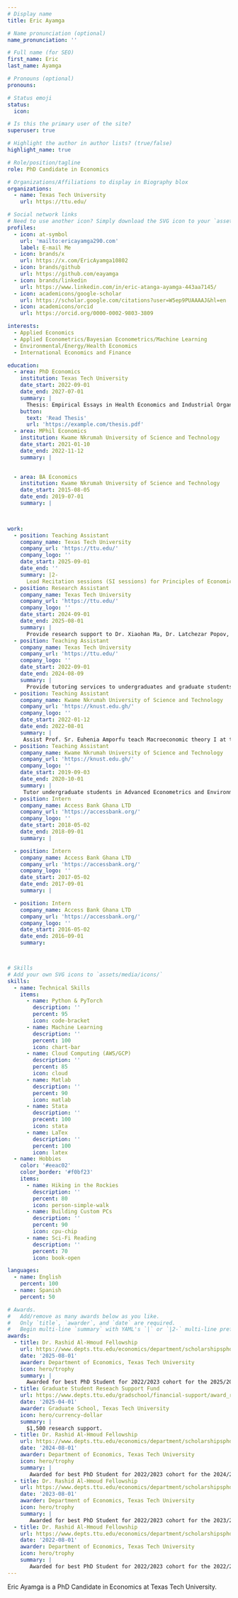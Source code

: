 ```yaml
---
# Display name
title: Eric Ayamga

# Name pronunciation (optional)
name_pronunciation: ''

# Full name (for SEO)
first_name: Eric
last_name: Ayamga

# Pronouns (optional)
pronouns: 

# Status emoji
status:
  icon: 

# Is this the primary user of the site?
superuser: true

# Highlight the author in author lists? (true/false)
highlight_name: true

# Role/position/tagline
role: PhD Candidate in Economics

# Organizations/Affiliations to display in Biography blox
organizations:
  - name: Texas Tech University
    url: https://ttu.edu/

# Social network links
# Need to use another icon? Simply download the SVG icon to your `assets/media/icons/` folder.
profiles:
  - icon: at-symbol
    url: 'mailto:ericayamga290.com'
    label: E-mail Me
  - icon: brands/x
    url: https://x.com/EricAyamga10802
  - icon: brands/github
    url: https://github.com/eayamga
  - icon: brands/linkedin
    url: https://www.linkedin.com/in/eric-atanga-ayamga-443aa7145/
  - icon: academicons/google-scholar
    url: https://scholar.google.com/citations?user=W5ep9PUAAAAJ&hl=en
  - icon: academicons/orcid
    url: https://orcid.org/0000-0002-9803-3809

interests:
  - Applied Economics
  - Applied Econometrics/Bayesian Econometrics/Machine Learning
  - Environmental/Energy/Health Economics
  - International Economics and Finance

education:
  - area: PhD Economics
    institution: Texas Tech University
    date_start: 2022-09-01
    date_end: 2027-07-01
    summary: |
      Thesis: Empirical Essays in Health Economics and Industrial Organization.
    button:
      text: 'Read Thesis'
      url: 'https://example.com/thesis.pdf'
  - area: MPhil Economics
    institution: Kwame Nkrumah University of Science and Technology
    date_start: 2021-01-10
    date_end: 2022-11-12
    summary: |
      

  - area: BA Economics
    institution: Kwame Nkrumah University of Science and Technology
    date_start: 2015-08-05
    date_end: 2019-07-01
    summary: |
      


work:
  - position: Teaching Assistant
    company_name: Texas Tech University
    company_url: 'https://ttu.edu/'
    company_logo: ''
    date_start: 2025-09-01
    date_end: ''
    summary: |2-
      Lead Recitation sessions (SI sessions) for Principles of Economics, Assign homeworks, midterms, and exams.
  - position: Research Assistant
    company_name: Texas Tech University
    company_url: 'https://ttu.edu/'
    company_logo: ''
    date_start: 2024-09-01
    date_end: 2025-08-01
    summary: |
      Provide research support to Dr. Xiaohan Ma, Dr. Latchezar Popov, and Dr. Frank Cierliero.
  - position: Teaching Assistant
    company_name: Texas Tech University
    company_url: 'https://ttu.edu/'
    company_logo: ''
    date_start: 2022-09-01
    date_end: 2024-08-09
    summary: |
      Provide tutoring services to undergraduates and graduate students in Macroeconomics I, Game theory, and Macroeconomics I
  - position: Teaching Assistant
    company_name: Kwame Nkrumah University of Science and Technology
    company_url: 'https://knust.edu.gh/'
    company_logo: ''
    date_start: 2022-01-12
    date_end: 2022-08-01
    summary: |
     Assist Prof. Sr. Euhenia Amporfu teach Macroeconomic theory I at the graduate level
  - position: Teaching Assistant
    company_name: Kwame Nkrumah University of Science and Technology
    company_url: 'https://knust.edu.gh/'
    company_logo: ''
    date_start: 2019-09-03
    date_end: 2020-10-01
    summary: |
     Tutor undergraduate students in Advanced Econometrics and Environmental and Resource Economics
  - position: Intern
    company_name: Access Bank Ghana LTD
    company_url: 'https://accessbank.org/'
    company_logo: ''
    date_start: 2018-05-02
    date_end: 2018-09-01
    summary: |

  - position: Intern
    company_name: Access Bank Ghana LTD
    company_url: 'https://accessbank.org/'
    company_logo: ''
    date_start: 2017-05-02
    date_end: 2017-09-01
    summary: |

  - position: Intern
    company_name: Access Bank Ghana LTD
    company_url: 'https://accessbank.org/'
    company_logo: ''
    date_start: 2016-05-02
    date_end: 2016-09-01
    summary: 



# Skills
# Add your own SVG icons to `assets/media/icons/`
skills:
  - name: Technical Skills
    items:
      - name: Python & PyTorch
        description: ''
        percent: 95
        icon: code-bracket
      - name: Machine Learning
        description: ''
        percent: 100
        icon: chart-bar
      - name: Cloud Computing (AWS/GCP)
        description: ''
        percent: 85
        icon: cloud
      - name: Matlab
        description: ''
        percent: 90
        icon: matlab
      - name: Stata
        description: ''
        precent: 100
        icon: stata
      - name: LaTex
        description: ''
        percent: 100
        icon: latex
  - name: Hobbies
    color: '#eeac02'
    color_border: '#f0bf23'
    items:
      - name: Hiking in the Rockies
        description: ''
        percent: 80
        icon: person-simple-walk
      - name: Building Custom PCs
        description: ''
        percent: 90
        icon: cpu-chip
      - name: Sci-Fi Reading
        description: ''
        percent: 70
        icon: book-open

languages:
  - name: English
    percent: 100
  - name: Spanish
    percent: 50

# Awards.
#   Add/remove as many awards below as you like.
#   Only `title`, `awarder`, and `date` are required.
#   Begin multi-line `summary` with YAML's `|` or `|2-` multi-line prefix and indent 2 spaces below.
awards:
  - title: Dr. Rashid Al-Hmoud Fellowship
    url: https://www.depts.ttu.edu/economics/department/scholarshipsphd.php
    date: '2025-08-01'
    awarder: Department of Economics, Texas Tech University
    icon: hero/trophy
    summary: |
      Awarded for best PhD Student for 2022/2023 cohort for the 2025/2026 acdemic year.
  - title: Graduate Student Reseach Support Fund 
    url: https://www.depts.ttu.edu/gradschool/financial-support/award_recipients/gsrs_ah.php
    date: '2025-04-01'
    awarder: Graduate School, Texas Tech University
    icon: hero/currency-dollar
    summary: |
      $1,500 research support.
  - title: Dr. Rashid Al-Hmoud Fellowship
    url: https://www.depts.ttu.edu/economics/department/scholarshipsphd.php
    date: '2024-08-01'
    awarder: Department of Economics, Texas Tech University
    icon: hero/trophy
    summary: |
       Awarded for best PhD Student for 2022/2023 cohort for the 2024/2025 acdemic year
  - title: Dr. Rashid Al-Hmoud Fellowship
    url: https://www.depts.ttu.edu/economics/department/scholarshipsphd.php
    date: '2023-08-01'
    awarder: Department of Economics, Texas Tech University
    icon: hero/trophy
    summary: |
       Awarded for best PhD Student for 2022/2023 cohort for the 2023/2024 acdemic year
  - title: Dr. Rashid Al-Hmoud Fellowship
    url: https://www.depts.ttu.edu/economics/department/scholarshipsphd.php
    date: '2022-08-01'
    awarder: Department of Economics, Texas Tech University
    icon: hero/trophy
    summary: |
       Awarded for best PhD Student for 2022/2023 cohort for the 2022/2023 acdemic year
---
```


Eric Ayamga is a PhD Candidate in Economics at Texas Tech University.
